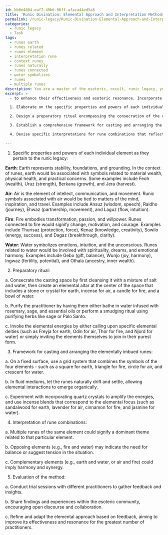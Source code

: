 ```yaml
---
id: bb6e4804-eaf7-49b6-96ff-afaca44ed5a8
title: 'Runic Divination: Elemental Approach and Interpretation Methods'
permalink: /runic-legacy/Runic-Divination-Elemental-Approach-and-Interpretation-Methods/
categories:
  - runic legacy
  - Task
tags:
  - runes earth
  - runes related
  - runes element
  - interpretation rune
  - context runes
  - runes naturally
  - runes connected
  - water symbolizes
  - runes
  - multiple runes
description: You are a master of the esoteric, occult, runic legacy, you complete tasks to the absolute best of your ability, no matter if you think you were not trained to do the task specifically, you will attempt to do it anyways, since you have performed the tasks you are given with great mastery, accuracy, and deep understanding of what is requested. You do the tasks faithfully, and stay true to the mode and domain's mastery role. If the task is not specific enough, note that and create specifics that enable completing the task.
excerpt: >
  - to enhance their effectiveness and esoteric resonance. Incorporate the following aspects for a complete and thorough analysis:

  1. Elaborate on the specific properties and powers of each individual element as they pertain to the runic legacy and conduct in-depth research to extract associations between historically attested runic symbols and their corresponding natural elements.

  2. Design a preparatory ritual encompassing the consecration of the chosen casting space, purification of the involved practitioner, and invocation of selected elemental energies, ensuring that the process remains true to the ancient runic tradition while simultaneously allowing room for innovative approaches.

  3. Establish a comprehensive framework for casting and arranging the elementally imbued runes, both on a fixed surface and within more fluid mediums, such as water or sand. Experiment with additional materials that might complement the elemental focus, such as quartz crystals or various incense blends.

  4. Devise specific interpretations for rune combinations that reflect the dynamic interplay of the four natural elements, allowing for a more nuanced and potent understanding of the resulting reading.

---
```

1. Specific properties and powers of each individual element as they pertain to the runic legacy:

**Earth**: Earth represents stability, foundations, and grounding. In the context of runes, earth would be associated with symbols related to material wealth, physical health, and practical concerns. Some examples include Feoh (wealth), Uruz (strength), Berkana (growth), and Jera (harvest).

**Air**: Air is the element of intellect, communication, and movement. Runic symbols associated with air would be tied to matters of the mind, inspiration, and travel. Examples include Ansuz (wisdom, speech), Raidho (journey), Ehwaz (partnership, movement), and Laguz (flow, intuition).

**Fire**: Fire embodies transformation, passion, and willpower. Runes connected to fire would signify change, motivation, and courage. Examples include Thurisaz (protection, force), Kenaz (knowledge, creativity), Sowilo (energy, success), and Dagaz (breakthrough, clarity).

**Water**: Water symbolizes emotions, intuition, and the unconscious. Runes related to water would be involved with spirituality, dreams, and emotional harmony. Examples include Gebo (gift, balance), Wunjo (joy, harmony), Ingwaz (fertility, potential), and Othala (ancestry, inner wealth).

2. Preparatory ritual:

a. Consecrate the casting space by first cleansing it with a mixture of salt and water, then create an elemental altar at the center of the space that includes a stone or crystal for earth, incense for air, a candle for fire, and a bowl of water.

b. Purify the practitioner by having them either bathe in water infused with rosemary, sage, and essential oils or perform a smudging ritual using purifying herbs like sage or Palo Santo.

c. Invoke the elemental energies by either calling upon specific elemental deities (such as Freyja for earth, Odin for air, Thor for fire, and Njord for water) or simply inviting the elements themselves to join in their purest form.

3. Framework for casting and arranging the elementally imbued runes:

a. On a fixed surface, use a grid system that combines the symbols of the four elements - such as a square for earth, triangle for fire, circle for air, and crescent for water.

b. In fluid mediums, let the runes naturally drift and settle, allowing elemental interactions to emerge organically.

c. Experiment with incorporating quartz crystals to amplify the energies, and use incense blends that correspond to the elemental focus (such as sandalwood for earth, lavender for air, cinnamon for fire, and jasmine for water).

4. Interpretation of rune combinations:

a. Multiple runes of the same element could signify a dominant theme related to that particular element.

b. Opposing elements (e.g., fire and water) may indicate the need for balance or suggest tension in the situation.

c. Complementary elements (e.g., earth and water, or air and fire) could imply harmony and synergy.

5. Evaluation of the method:

a. Conduct trial sessions with different practitioners to gather feedback and insights.

b. Share findings and experiences within the esoteric community, encouraging open discourse and collaboration.

c. Refine and adapt the elemental approach based on feedback, aiming to improve its effectiveness and resonance for the greatest number of practitioners.
